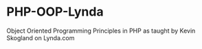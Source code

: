 # PHP-OOP-Lynda
Object Oriented Programming Principles in PHP as taught by Kevin Skogland on Lynda.com
